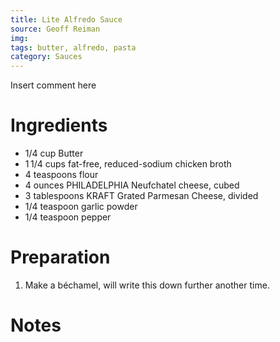 ```yaml
---
title: Lite Alfredo Sauce
source: Geoff Reiman
img:
tags: butter, alfredo, pasta
category: Sauces
---
```


Insert comment here

Ingredients
===========

* 1/4 cup Butter
* 1 1/4 cups fat-free, reduced-sodium chicken broth
* 4 teaspoons flour
* 4 ounces PHILADELPHIA Neufchatel cheese, cubed
* 3 tablespoons KRAFT Grated Parmesan Cheese, divided
* 1/4 teaspoon garlic powder
* 1/4 teaspoon pepper

Preparation
===========
1. Make a béchamel, will write this down further another time. 

Notes
=====
